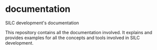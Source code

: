 documentation
=============

SILC development's documentation

This repository contains all the documentation involved.
It explains and provides examples for all the concepts and tools involved in SILC development.
